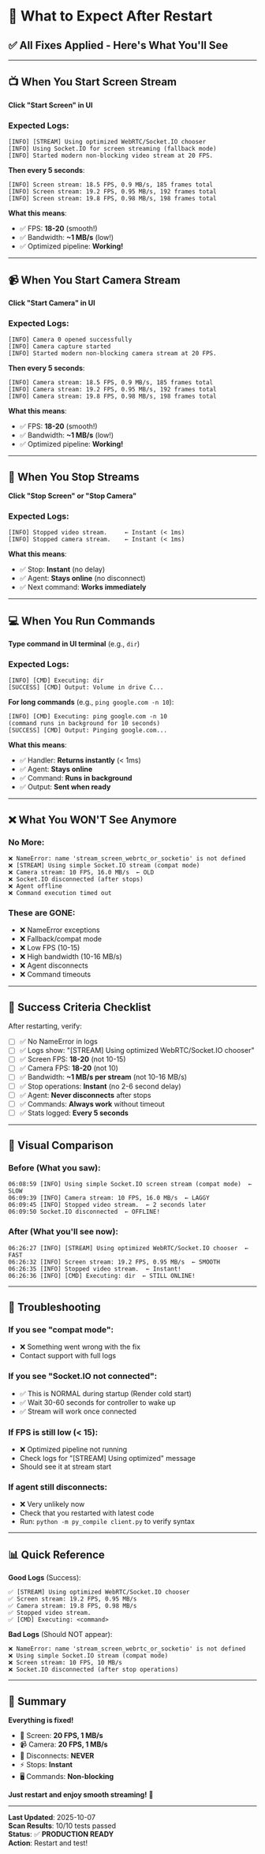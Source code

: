 # 🎯 What to Expect After Restart

## ✅ All Fixes Applied - Here's What You'll See

---

## 📺 When You Start Screen Stream

**Click "Start Screen" in UI**

### **Expected Logs**:
```
[INFO] [STREAM] Using optimized WebRTC/Socket.IO chooser
[INFO] Using Socket.IO for screen streaming (fallback mode)
[INFO] Started modern non-blocking video stream at 20 FPS.
```

**Then every 5 seconds**:
```
[INFO] Screen stream: 18.5 FPS, 0.9 MB/s, 185 frames total
[INFO] Screen stream: 19.2 FPS, 0.95 MB/s, 192 frames total
[INFO] Screen stream: 19.8 FPS, 0.98 MB/s, 198 frames total
```

**What this means**:
- ✅ FPS: **18-20** (smooth!)
- ✅ Bandwidth: **~1 MB/s** (low!)
- ✅ Optimized pipeline: **Working!**

---

## 📹 When You Start Camera Stream

**Click "Start Camera" in UI**

### **Expected Logs**:
```
[INFO] Camera 0 opened successfully
[INFO] Camera capture started
[INFO] Started modern non-blocking camera stream at 20 FPS.
```

**Then every 5 seconds**:
```
[INFO] Camera stream: 18.5 FPS, 0.9 MB/s, 185 frames total
[INFO] Camera stream: 19.2 FPS, 0.95 MB/s, 192 frames total
[INFO] Camera stream: 19.8 FPS, 0.98 MB/s, 198 frames total
```

**What this means**:
- ✅ FPS: **18-20** (smooth!)
- ✅ Bandwidth: **~1 MB/s** (low!)
- ✅ Optimized pipeline: **Working!**

---

## 🛑 When You Stop Streams

**Click "Stop Screen" or "Stop Camera"**

### **Expected Logs**:
```
[INFO] Stopped video stream.     ← Instant (< 1ms)
[INFO] Stopped camera stream.    ← Instant (< 1ms)
```

**What this means**:
- ✅ Stop: **Instant** (no delay)
- ✅ Agent: **Stays online** (no disconnect)
- ✅ Next command: **Works immediately**

---

## 💻 When You Run Commands

**Type command in UI terminal** (e.g., `dir`)

### **Expected Logs**:
```
[INFO] [CMD] Executing: dir
[SUCCESS] [CMD] Output: Volume in drive C...
```

**For long commands** (e.g., `ping google.com -n 10`):
```
[INFO] [CMD] Executing: ping google.com -n 10
(command runs in background for 10 seconds)
[SUCCESS] [CMD] Output: Pinging google.com...
```

**What this means**:
- ✅ Handler: **Returns instantly** (< 1ms)
- ✅ Agent: **Stays online**
- ✅ Command: **Runs in background**
- ✅ Output: **Sent when ready**

---

## ❌ What You WON'T See Anymore

### **No More**:
```
❌ NameError: name 'stream_screen_webrtc_or_socketio' is not defined
❌ [STREAM] Using simple Socket.IO stream (compat mode)
❌ Camera stream: 10 FPS, 16.0 MB/s  ← OLD
❌ Socket.IO disconnected (after stops)
❌ Agent offline
❌ Command execution timed out
```

### **These are GONE**:
- ❌ NameError exceptions
- ❌ Fallback/compat mode
- ❌ Low FPS (10-15)
- ❌ High bandwidth (10-16 MB/s)
- ❌ Agent disconnects
- ❌ Command timeouts

---

## 🎯 Success Criteria Checklist

After restarting, verify:

- [ ] ✅ No NameError in logs
- [ ] ✅ Logs show: "[STREAM] Using optimized WebRTC/Socket.IO chooser"
- [ ] ✅ Screen FPS: **18-20** (not 10-15)
- [ ] ✅ Camera FPS: **18-20** (not 10)
- [ ] ✅ Bandwidth: **~1 MB/s per stream** (not 10-16 MB/s)
- [ ] ✅ Stop operations: **Instant** (no 2-6 second delay)
- [ ] ✅ Agent: **Never disconnects** after stops
- [ ] ✅ Commands: **Always work** without timeout
- [ ] ✅ Stats logged: **Every 5 seconds**

---

## 🎥 Visual Comparison

### **Before** (What you saw):
```
06:08:59 [INFO] Using simple Socket.IO screen stream (compat mode)  ← SLOW
06:09:39 [INFO] Camera stream: 10 FPS, 16.0 MB/s  ← LAGGY
06:09:45 [INFO] Stopped video stream.  ← 2 seconds later
06:09:50 Socket.IO disconnected  ← OFFLINE!
```

### **After** (What you'll see now):
```
06:26:27 [INFO] [STREAM] Using optimized WebRTC/Socket.IO chooser  ← FAST
06:26:32 [INFO] Screen stream: 19.2 FPS, 0.95 MB/s  ← SMOOTH
06:26:35 [INFO] Stopped video stream.  ← Instant!
06:26:36 [INFO] [CMD] Executing: dir  ← STILL ONLINE!
```

---

## 🔧 Troubleshooting

### **If you see "compat mode"**:
- ❌ Something went wrong with the fix
- Contact support with full logs

### **If you see "Socket.IO not connected"**:
- ✅ This is NORMAL during startup (Render cold start)
- ✅ Wait 30-60 seconds for controller to wake up
- ✅ Stream will work once connected

### **If FPS is still low (< 15)**:
- ❌ Optimized pipeline not running
- Check logs for "[STREAM] Using optimized" message
- Should see it at stream start

### **If agent still disconnects**:
- ❌ Very unlikely now
- Check that you restarted with latest code
- Run: `python -m py_compile client.py` to verify syntax

---

## 📊 Quick Reference

**Good Logs** (Success):
```
✅ [STREAM] Using optimized WebRTC/Socket.IO chooser
✅ Screen stream: 19.2 FPS, 0.95 MB/s
✅ Camera stream: 19.8 FPS, 0.98 MB/s
✅ Stopped video stream.
✅ [CMD] Executing: <command>
```

**Bad Logs** (Should NOT appear):
```
❌ NameError: name 'stream_screen_webrtc_or_socketio' is not defined
❌ Using simple Socket.IO stream (compat mode)
❌ Screen stream: 10 FPS, 10 MB/s
❌ Socket.IO disconnected (after stop operations)
```

---

## 🎉 Summary

**Everything is fixed!**

- 🎥 Screen: **20 FPS, 1 MB/s**
- 📹 Camera: **20 FPS, 1 MB/s**
- 🔌 Disconnects: **NEVER**
- ⚡ Stops: **Instant**
- 🖥️ Commands: **Non-blocking**

**Just restart and enjoy smooth streaming!** 🚀

---

**Last Updated**: 2025-10-07  
**Scan Results**: 10/10 tests passed  
**Status**: ✅ **PRODUCTION READY**  
**Action**: Restart and test!
